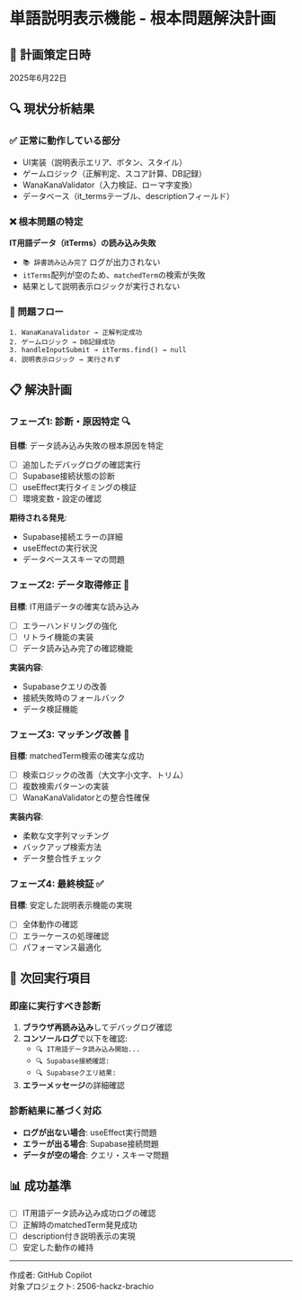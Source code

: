 # 単語説明表示機能 - 根本問題解決計画

## 📅 計画策定日時
2025年6月22日

## 🔍 現状分析結果

### ✅ 正常に動作している部分
- UI実装（説明表示エリア、ボタン、スタイル）
- ゲームロジック（正解判定、スコア計算、DB記録）
- WanaKanaValidator（入力検証、ローマ字変換）
- データベース（it_termsテーブル、descriptionフィールド）

### ❌ 根本問題の特定
**IT用語データ（itTerms）の読み込み失敗**
- `📚 辞書読み込み完了` ログが出力されない
- `itTerms`配列が空のため、`matchedTerm`の検索が失敗
- 結果として説明表示ロジックが実行されない

### 🎯 問題フロー
```
1. WanaKanaValidator → 正解判定成功
2. ゲームロジック → DB記録成功  
3. handleInputSubmit → itTerms.find() → null
4. 説明表示ロジック → 実行されず
```

## 📋 解決計画

### フェーズ1: 診断・原因特定 🔍
**目標**: データ読み込み失敗の根本原因を特定
- [ ] 追加したデバッグログの確認実行
- [ ] Supabase接続状態の診断
- [ ] useEffect実行タイミングの検証
- [ ] 環境変数・設定の確認

**期待される発見**:
- Supabase接続エラーの詳細
- useEffectの実行状況
- データベーススキーマの問題

### フェーズ2: データ取得修正 🔧
**目標**: IT用語データの確実な読み込み
- [ ] エラーハンドリングの強化
- [ ] リトライ機能の実装
- [ ] データ読み込み完了の確認機能

**実装内容**:
- Supabaseクエリの改善
- 接続失敗時のフォールバック
- データ検証機能

### フェーズ3: マッチング改善 🎯
**目標**: matchedTerm検索の確実な成功
- [ ] 検索ロジックの改善（大文字小文字、トリム）
- [ ] 複数検索パターンの実装
- [ ] WanaKanaValidatorとの整合性確保

**実装内容**:
- 柔軟な文字列マッチング
- バックアップ検索方法
- データ整合性チェック

### フェーズ4: 最終検証 ✅
**目標**: 安定した説明表示機能の実現
- [ ] 全体動作の確認
- [ ] エラーケースの処理確認
- [ ] パフォーマンス最適化

## 🚀 次回実行項目

### 即座に実行すべき診断
1. **ブラウザ再読み込み**してデバッグログ確認
2. **コンソールログ**で以下を確認:
   - `🔍 IT用語データ読み込み開始...`
   - `🔍 Supabase接続確認:`
   - `🔍 Supabaseクエリ結果:`
3. **エラーメッセージ**の詳細確認

### 診断結果に基づく対応
- **ログが出ない場合**: useEffect実行問題
- **エラーが出る場合**: Supabase接続問題  
- **データが空の場合**: クエリ・スキーマ問題

## 📊 成功基準
- [ ] IT用語データ読み込み成功ログの確認
- [ ] 正解時のmatchedTerm発見成功
- [ ] description付き説明表示の実現
- [ ] 安定した動作の維持

---
作成者: GitHub Copilot  
対象プロジェクト: 2506-hackz-brachio
